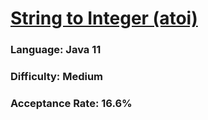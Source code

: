 # [String to Integer (atoi)](https://leetcode.com/problems/string-to-integer-atoi/)

### Language: Java 11

### Difficulty: Medium

### Acceptance Rate: 16.6%
